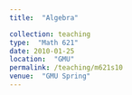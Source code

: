 ```yaml
---
title:  "Algebra"

collection: teaching
type:  "Math 621"
date: 2010-01-25
location:  "GMU"
permalink: /teaching/m621s10
venue:  "GMU Spring"
---
```

